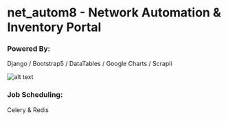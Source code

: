 # net_autom8 - Network Automation & Inventory Portal

### Powered By:
Django / Bootstrap5 / DataTables / Google Charts / Scrapli

![alt text](https://github.com/sngx13/net_autom8/tree/master/extras/github/images/bootstrap_logo.png?raw=true)


### Job Scheduling:

Celery & Redis
